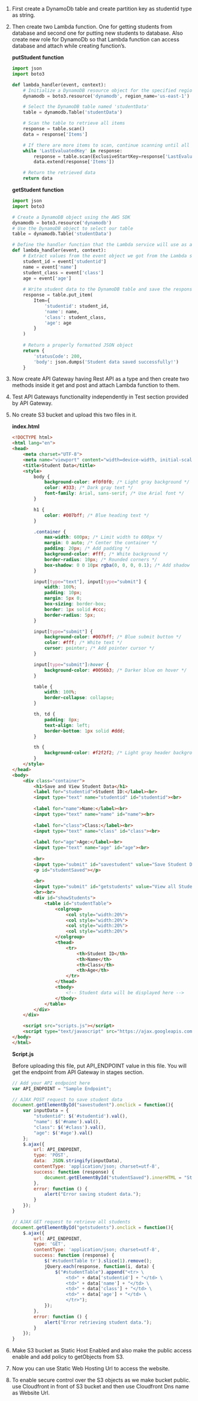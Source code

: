 1. First create a DynamoDb table and create partition key as studentid type as string.
2. Then create two Lambda function. One for getting students from database and second one for putting new students to database. Also create new role for DynamoDb so that Lambda function can access database and attach while creating function’s.
    
    **putStudent function**
    
    ```python
    import json
    import boto3
    
    def lambda_handler(event, context):
        # Initialize a DynamoDB resource object for the specified region
        dynamodb = boto3.resource('dynamodb', region_name='us-east-1')
    
        # Select the DynamoDB table named 'studentData'
        table = dynamodb.Table('studentData')
    
        # Scan the table to retrieve all items
        response = table.scan()
        data = response['Items']
    
        # If there are more items to scan, continue scanning until all items are retrieved
        while 'LastEvaluatedKey' in response:
            response = table.scan(ExclusiveStartKey=response['LastEvaluatedKey'])
            data.extend(response['Items'])
    
        # Return the retrieved data
        return data
    ```
    
    **getStudent function**
    
    ```python
    import json
    import boto3
    
    # Create a DynamoDB object using the AWS SDK
    dynamodb = boto3.resource('dynamodb')
    # Use the DynamoDB object to select our table
    table = dynamodb.Table('studentData')
    
    # Define the handler function that the Lambda service will use as an entry point
    def lambda_handler(event, context):
        # Extract values from the event object we got from the Lambda service and store in variables
        student_id = event['studentid']
        name = event['name']
        student_class = event['class']
        age = event['age']
        
        # Write student data to the DynamoDB table and save the response in a variable
        response = table.put_item(
            Item={
                'studentid': student_id,
                'name': name,
                'class': student_class,
                'age': age
            }
        )
        
        # Return a properly formatted JSON object
        return {
            'statusCode': 200,
            'body': json.dumps('Student data saved successfully!')
        }
    ```
    
3. Now create API Gateway having Rest API as a type and then create two methods inside it get and post and attach Lambda function to them.
4. Test API Gateways functionality independently in Test section provided by API Gateway.
5. No create S3 bucket and upload this two files in it.
    
    **index.html**
    
    ```html
    <!DOCTYPE html>
    <html lang="en">
    <head>
        <meta charset="UTF-8">
        <meta name="viewport" content="width=device-width, initial-scale=1.0">
        <title>Student Data</title>
        <style>
            body {
                background-color: #f0f0f0; /* Light gray background */
                color: #333; /* Dark gray text */
                font-family: Arial, sans-serif; /* Use Arial font */
            }
    
            h1 {
                color: #007bff; /* Blue heading text */
            }
    
            .container {
                max-width: 600px; /* Limit width to 600px */
                margin: 0 auto; /* Center the container */
                padding: 20px; /* Add padding */
                background-color: #fff; /* White background */
                border-radius: 10px; /* Rounded corners */
                box-shadow: 0 0 10px rgba(0, 0, 0, 0.1); /* Add shadow */
            }
    
            input[type="text"], input[type="submit"] {
                width: 100%;
                padding: 10px;
                margin: 5px 0;
                box-sizing: border-box;
                border: 1px solid #ccc;
                border-radius: 5px;
            }
    
            input[type="submit"] {
                background-color: #007bff; /* Blue submit button */
                color: #fff; /* White text */
                cursor: pointer; /* Add pointer cursor */
            }
    
            input[type="submit"]:hover {
                background-color: #0056b3; /* Darker blue on hover */
            }
    
            table {
                width: 100%;
                border-collapse: collapse;
            }
    
            th, td {
                padding: 8px;
                text-align: left;
                border-bottom: 1px solid #ddd;
            }
    
            th {
                background-color: #f2f2f2; /* Light gray header background */
            }
        </style>
    </head>
    <body>
        <div class="container">
            <h1>Save and View Student Data</h1>
            <label for="studentid">Student ID:</label><br>
            <input type="text" name="studentid" id="studentid"><br>
            
            <label for="name">Name:</label><br>
            <input type="text" name="name" id="name"><br>
            
            <label for="class">Class:</label><br>
            <input type="text" name="class" id="class"><br>
            
            <label for="age">Age:</label><br>
            <input type="text" name="age" id="age"><br>
            
            <br>
            <input type="submit" id="savestudent" value="Save Student Data">
            <p id="studentSaved"></p>
            
            <br>
            <input type="submit" id="getstudents" value="View all Students">
            <br><br>
            <div id="showStudents">
                <table id="studentTable">
                    <colgroup>
                        <col style="width:20%">
                        <col style="width:20%">
                        <col style="width:20%">
                        <col style="width:20%">
                    </colgroup>
                    <thead>
                        <tr>
                            <th>Student ID</th>
                            <th>Name</th>
                            <th>Class</th>
                            <th>Age</th>
                        </tr>
                    </thead>
                    <tbody>
                        <!-- Student data will be displayed here -->
                    </tbody>
                </table>
            </div>
        </div>
    
        <script src="scripts.js"></script>
        <script type="text/javascript" src="https://ajax.googleapis.com/ajax/libs/jquery/1.6.0/jquery.min.js"></script>
    </body>
    </html>
    ```
    
    **Script.js**
    
    Before uploading this file, put API_ENDPOINT value in this file. You will get the endpoint from API Gateway in stages section.
    
    ```jsx
    // Add your API endpoint here
    var API_ENDPOINT = "Sample Endpoint";
    
    // AJAX POST request to save student data
    document.getElementById("savestudent").onclick = function(){
        var inputData = {
            "studentid": $('#studentid').val(),
            "name": $('#name').val(),
            "class": $('#class').val(),
            "age": $('#age').val()
        };
        $.ajax({
            url: API_ENDPOINT,
            type: 'POST',
            data:  JSON.stringify(inputData),
            contentType: 'application/json; charset=utf-8',
            success: function (response) {
                document.getElementById("studentSaved").innerHTML = "Student Data Saved!";
            },
            error: function () {
                alert("Error saving student data.");
            }
        });
    }
    
    // AJAX GET request to retrieve all students
    document.getElementById("getstudents").onclick = function(){  
        $.ajax({
            url: API_ENDPOINT,
            type: 'GET',
            contentType: 'application/json; charset=utf-8',
            success: function (response) {
                $('#studentTable tr').slice(1).remove();
                jQuery.each(response, function(i, data) {          
                    $("#studentTable").append("<tr> \
                        <td>" + data['studentid'] + "</td> \
                        <td>" + data['name'] + "</td> \
                        <td>" + data['class'] + "</td> \
                        <td>" + data['age'] + "</td> \
                        </tr>");
                });
            },
            error: function () {
                alert("Error retrieving student data.");
            }
        });
    }
    ```
    
6. Make S3 bucket as Static Host Enabled and also make the public access enable and add policy to getObjects from S3.
7. Now you can use Static Web Hosting Url to access the website.
8. To enable secure control over the S3 objects as we make bucket public. use Cloudfront in front of S3 bucket and then use Cloudfront Dns name as Website Url.
